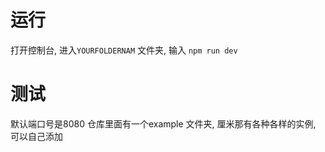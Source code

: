 # 运行
打开控制台, 进入`YOURFOLDERNAM` 文件夹, 输入 `npm run dev`

# 测试
默认端口号是8080
仓库里面有一个example 文件夹, 厘米那有各种各样的实例, 可以自己添加